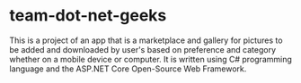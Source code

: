 # team-dot-net-geeks
This is a project of an app that is a marketplace and gallery for pictures to be added and downloaded by user's based on preference and category whether on a mobile device or computer. It is written using C# programming language and the ASP.NET Core Open-Source Web Framework.
